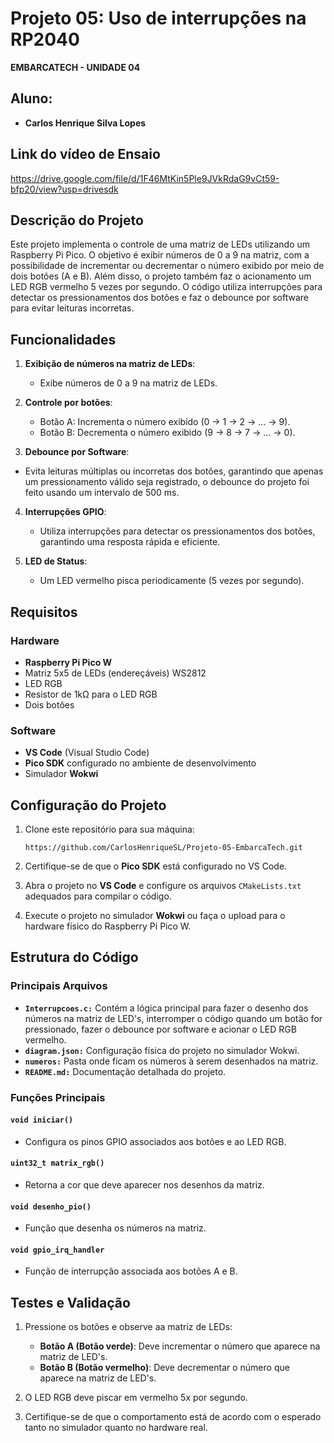 # Projeto 05: **Uso de interrupções na RP2040**
**EMBARCATECH - UNIDADE 04**

## Aluno: 
- **Carlos Henrique Silva Lopes**

## **Link do vídeo de Ensaio**
https://drive.google.com/file/d/1F46MtKin5Ple9JVkRdaG9vCt59-bfp20/view?usp=drivesdk

## **Descrição do Projeto**
Este projeto implementa o controle de uma matriz de LEDs utilizando um Raspberry Pi Pico. O objetivo é exibir números de 0 a 9 na matriz, com a possibilidade de incrementar ou decrementar o número exibido por meio de dois botões (A e B). Além disso, o projeto também faz o acionamento um LED RGB vermelho 5 vezes por segundo. O código utiliza interrupções para detectar os pressionamentos dos botões e faz o debounce por software para evitar leituras incorretas.

## **Funcionalidades**

1. **Exibição de números na matriz de LEDs**:
   - Exibe números de 0 a 9 na matriz de LEDs.

2. **Controle por botões**:
   - Botão A: Incrementa o número exibido (0 → 1 → 2 → ... → 9).
   - Botão B: Decrementa o número exibido (9 → 8 → 7 → ... → 0).

3. **Debounce por Software**:
  - Evita leituras múltiplas ou incorretas dos botões, garantindo que apenas um pressionamento válido seja registrado, o debounce do projeto foi feito usando um intervalo de 500 ms.

4. **Interrupções GPIO**:
   - Utiliza interrupções para detectar os pressionamentos dos botões, garantindo uma resposta rápida e eficiente.
  
5. **LED de Status**:
   - Um LED vermelho pisca periodicamente (5 vezes por segundo).


## Requisitos

### Hardware
- **Raspberry Pi Pico W**
- Matriz 5x5 de LEDs (endereçáveis) WS2812
- LED RGB
- Resistor de 1kΩ para o LED RGB
- Dois botões

### Software
- **VS Code** (Visual Studio Code)
- **Pico SDK** configurado no ambiente de desenvolvimento
- Simulador **Wokwi**


## Configuração do Projeto

1. Clone este repositório para sua máquina:

   ```
   https://github.com/CarlosHenriqueSL/Projeto-05-EmbarcaTech.git
   
   ```

2. Certifique-se de que o **Pico SDK** está configurado no VS Code.

3. Abra o projeto no **VS Code** e configure os arquivos `CMakeLists.txt` adequados para compilar o código.

4. Execute o projeto no simulador **Wokwi** ou faça o upload para o hardware físico do Raspberry Pi Pico W.


## Estrutura do Código

### Principais Arquivos
- **`Interrupcoes.c:`** Contém a lógica principal para fazer o desenho dos números na matriz de LED's, interromper o código quando um botão for pressionado, fazer o debounce por software e acionar o LED RGB vermelho.
- **`diagram.json:`** Configuração física do projeto no simulador Wokwi.
- **`numeros:`** Pasta onde ficam os números à serem desenhados na matriz.
- **`README.md:`** Documentação detalhada do projeto.

### Funções Principais

#### `void iniciar()`
- Configura os pinos GPIO associados aos botões e ao LED RGB.

#### `uint32_t matrix_rgb()`
- Retorna a cor que deve aparecer nos desenhos da matriz.

#### `void desenho_pio()`
- Função que desenha os números na matriz.

#### `void gpio_irq_handler`
- Função de interrupção associada aos botões A e B.



## Testes e Validação

1. Pressione os botões e observe aa matriz de LEDs:
   - **Botão A (Botão verde)**: Deve incrementar o número que aparece na matriz de LED's.
   - **Botão B (Botão vermelho)**: Deve decrementar o número que aparece na matriz de LED's.
  
2. O LED RGB deve piscar em vermelho 5x por segundo.

2. Certifique-se de que o comportamento está de acordo com o esperado tanto no simulador quanto no hardware real.
